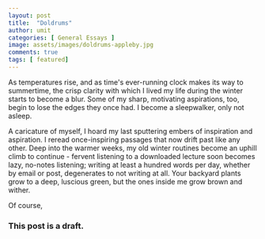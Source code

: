 ```yaml
---
layout: post
title:  "Doldrums"
author: umit
categories: [ General Essays ]
image: assets/images/doldrums-appleby.jpg
comments: true
tags: [ featured]
--- 
```

As temperatures rise, and as time's ever-running clock makes its way to summertime, the crisp clarity with which I lived my life during the winter starts to become a blur. Some of my sharp, motivating aspirations, too, begin to lose the edges they once had. I become a sleepwalker, only not asleep. 

A caricature of myself, I hoard my last sputtering embers of inspiration and aspiration. I reread once-inspiring passages that now drift past like any other. Deep into the warmer weeks, my old winter routines become an uphill climb to continue - fervent listening to a downloaded lecture soon becomes lazy, no-notes listening; writing at least a hundred words per day, whether by email or post, degenerates to not writing at all. Your backyard plants grow to a deep, luscious green, but the ones inside me grow brown and wither.

Of course,
	
### This post is a draft.